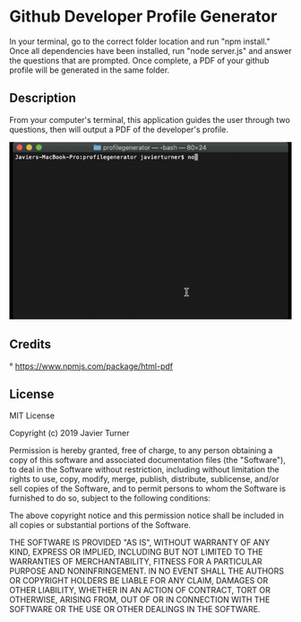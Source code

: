 # Github Developer Profile Generator
In your terminal, go to the correct folder location and run "npm install." Once all dependencies have been installed, run "node server.js" and answer the questions that are prompted. Once complete, a PDF of your github profile will be generated in the same folder.

## Description
From your computer's terminal, this application guides the user through two questions, then will output a PDF of the developer's profile. 

![Developler Profile Application Run in Terminal](/assets/images/Developer_Profile_Prompt_Terminal.gif)

## Credits
° https://www.npmjs.com/package/html-pdf

## License
MIT License

Copyright (c) 2019 Javier Turner

Permission is hereby granted, free of charge, to any person obtaining a copy
of this software and associated documentation files (the "Software"), to deal
in the Software without restriction, including without limitation the rights
to use, copy, modify, merge, publish, distribute, sublicense, and/or sell
copies of the Software, and to permit persons to whom the Software is
furnished to do so, subject to the following conditions:

The above copyright notice and this permission notice shall be included in all
copies or substantial portions of the Software.

THE SOFTWARE IS PROVIDED "AS IS", WITHOUT WARRANTY OF ANY KIND, EXPRESS OR
IMPLIED, INCLUDING BUT NOT LIMITED TO THE WARRANTIES OF MERCHANTABILITY,
FITNESS FOR A PARTICULAR PURPOSE AND NONINFRINGEMENT. IN NO EVENT SHALL THE
AUTHORS OR COPYRIGHT HOLDERS BE LIABLE FOR ANY CLAIM, DAMAGES OR OTHER
LIABILITY, WHETHER IN AN ACTION OF CONTRACT, TORT OR OTHERWISE, ARISING FROM,
OUT OF OR IN CONNECTION WITH THE SOFTWARE OR THE USE OR OTHER DEALINGS IN THE
SOFTWARE.